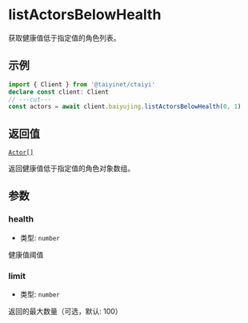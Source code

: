 # listActorsBelowHealth

获取健康值低于指定值的角色列表。

## 示例

```ts twoslash
import { Client } from '@taiyinet/ctaiyi'
declare const client: Client
// ---cut---
const actors = await client.baiyujing.listActorsBelowHealth(0, 1)
```

## 返回值

[`Actor[]`](/guide/types#actor)

返回健康值低于指定值的角色对象数组。

## 参数

### health

- 类型: `number`

健康值阈值

### limit

- 类型: `number`

返回的最大数量（可选，默认: 100）
